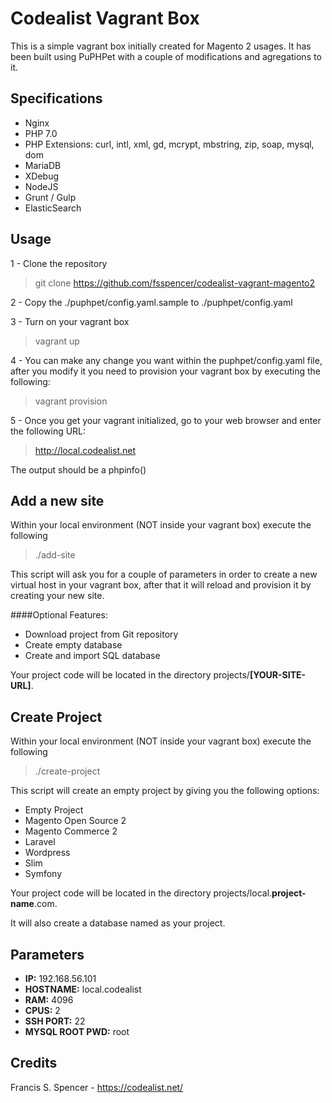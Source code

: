 # Codealist Vagrant Box 
This is a simple vagrant box initially created for Magento 2 usages. It has been built using PuPHPet with a couple of modifications and agregations to it.
## Specifications
- Nginx
- PHP 7.0
- PHP Extensions: curl, intl, xml, gd, mcrypt, mbstring, zip, soap, mysql, dom
- MariaDB
- XDebug
- NodeJS
- Grunt / Gulp
- ElasticSearch

## Usage
1 - Clone the repository 
>git clone https://github.com/fsspencer/codealist-vagrant-magento2 

2 - Copy the ./puphpet/config.yaml.sample to ./puphpet/config.yaml

3 - Turn on your vagrant box
>vagrant up

4 - You can make any change you want within the puphpet/config.yaml file, after you modify it you need to provision your vagrant box by executing the following:
>vagrant provision

5 - Once you get your vagrant initialized, go to your web browser and enter the following URL:
>http://local.codealist.net

The output should be a phpinfo()
## Add a new site
Within your local environment (NOT inside your vagrant box) execute the following
>./add-site

This script will ask you for a couple of parameters in order to create a new virtual host in your vagrant box, after that it will reload and provision it by creating your new site.

####Optional Features:
- Download project from Git repository
- Create empty database
- Create and import SQL database

Your project code will be located in the directory projects/**[YOUR-SITE-URL]**.

## Create Project
Within your local environment (NOT inside your vagrant box) execute the following
>./create-project

This script will create an empty project by giving you the following options:

- Empty Project
- Magento Open Source 2
- Magento Commerce 2
- Laravel
- Wordpress
- Slim
- Symfony

Your project code will be located in the directory projects/local.**project-name**.com.

It will also create a database named as your project.
## Parameters
- **IP:** 192.168.56.101
- **HOSTNAME:** local.codealist
- **RAM:** 4096
- **CPUS:** 2
- **SSH PORT:** 22
- **MYSQL ROOT PWD:** root

## Credits
Francis S. Spencer - https://codealist.net/